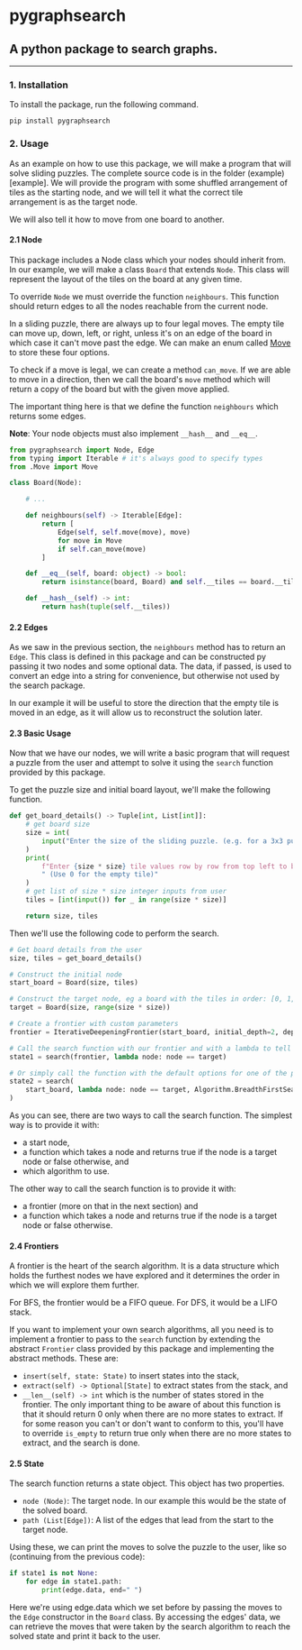 # pygraphsearch

## A python package to search graphs.

---

### 1. Installation

To install the package, run the following command.

```
pip install pygraphsearch
```

### 2. Usage

As an example on how to use this package, we will make a program that will solve sliding puzzles. The complete source code is in the folder (example)[example]. We will provide the program with some shuffled arrangement of tiles as the starting node, and we will tell it what the correct tile arrangement is as the target node.

We will also tell it how to move from one board to another.

#### 2.1 Node

This package includes a Node class which your nodes should inherit from. In our example, we will make a class `Board` that extends `Node`. This class will represent the layout of the tiles on the board at any given time.

To override `Node` we must override the function `neighbours`. This function should return edges to all the nodes reachable from the current node.

In a sliding puzzle, there are always up to four legal moves. The empty tile can move up, down, left, or right, unless it's on an edge of the board in which case it can't move past the edge. We can make an enum called [Move](example/Move.py) to store these four options.

To check if a move is legal, we can create a method `can_move`. If we are able to move in a direction, then we call the board's `move` method which will return a copy of the board but with the given move applied.

The important thing here is that we define the function `neighbours` which returns some edges.

**Note**: Your node objects must also implement `__hash__` and `__eq__`.

```py
from pygraphsearch import Node, Edge
from typing import Iterable # it's always good to specify types
from .Move import Move

class Board(Node):

	# ...

	def neighbours(self) -> Iterable[Edge]:
		return [
			Edge(self, self.move(move), move)
			for move in Move
			if self.can_move(move)
		]

	def __eq__(self, board: object) -> bool:
		return isinstance(board, Board) and self.__tiles == board.__tiles

	def __hash__(self) -> int:
		return hash(tuple(self.__tiles))
```

#### 2.2 Edges

As we saw in the previous section, the `neighbours` method has to return an `Edge`. This class is defined in this package and can be constructed py passing it two nodes and some optional data. The data, if passed, is used to convert an edge into a string for convenience, but otherwise not used by the search package.

In our example it will be useful to store the direction that the empty tile is moved in an edge, as it will allow us to reconstruct the solution later.

#### 2.3 Basic Usage

Now that we have our nodes, we will write a basic program that will request a puzzle from the user and attempt to solve it using the `search` function provided by this package.

To get the puzzle size and initial board layout, we'll make the following function.

```py
def get_board_details() -> Tuple[int, List[int]]:
	# get board size
	size = int(
		input("Enter the size of the sliding puzzle. (e.g. for a 3x3 puzzle enter 3): ")
	)
	print(
		f"Enter {size * size} tile values row by row from top left to bottom right."
		" (Use 0 for the empty tile)"
	)
	# get list of size * size integer inputs from user
	tiles = [int(input()) for _ in range(size * size)]

	return size, tiles
```

Then we'll use the following code to perform the search.

```py
# Get board details from the user
size, tiles = get_board_details()

# Construct the initial node
start_board = Board(size, tiles)

# Construct the target node, eg a board with the tiles in order: [0, 1, 2, 3, 4, 5, 6, 7, 8, 9]
target = Board(size, range(size * size))

# Create a frontier with custom parameters
frontier = IterativeDeepeningFrontier(start_board, initial_depth=2, depth_step=2)

# Call the search function with our frontier and with a lambda to tell it that a node is a target if it is equal to `target`
state1 = search(frontier, lambda node: node == target)

# Or simply call the function with the default options for one of the predefined algorithms
state2 = search(
	start_board, lambda node: node == target, Algorithm.BreadthFirstSearch # (DFS would take forever for this problem)
)
```

As you can see, there are two ways to call the search function. The simplest way is to provide it with:

-   a start node,
-   a function which takes a node and returns true if the node is a target node or false otherwise, and
-   which algorithm to use.

The other way to call the search function is to provide it with:

-   a frontier (more on that in the next section) and
-   a function which takes a node and returns true if the node is a target node or false otherwise.

#### 2.4 Frontiers

A frontier is the heart of the search algorithm. It is a data structure which holds the furthest nodes we have explored and it determines the order in which we will explore them further.

For BFS, the frontier would be a FIFO queue. For DFS, it would be a LIFO stack.

If you want to implement your own search algorithms, all you need is to implement a frontier to pass to the `search` function by extending the abstract `Frontier` class provided by this package and implementing the abstract methods. These are:

-   `insert(self, state: State)` to insert states into the stack,
-   `extract(self) -> Optional[State]` to extract states from the stack, and
-   `__len__(self) -> int` which is the number of states stored in the frontier. The only important thing to be aware of about this function is that it should return 0 only when there are no more states to extract. If for some reason you can't or don't want to conform to this, you'll have to override `is_empty` to return true only when there are no more states to extract, and the search is done.

#### 2.5 State

The search function returns a state object. This object has two properties.

-   `node (Node)`: The target node. In our example this would be the state of the solved board.
-   `path (List[Edge])`: A list of the edges that lead from the start to the target node.

Using these, we can print the moves to solve the puzzle to the user, like so (continuing from the previous code):

```py
if state1 is not None:
	for edge in state1.path:
		print(edge.data, end=" ")
```

Here we're using edge.data which we set before by passing the moves to the `Edge` constructor in the `Board` class. By accessing the edges' data, we can retrieve the moves that were taken by the search algorithm to reach the solved state and print it back to the user.
